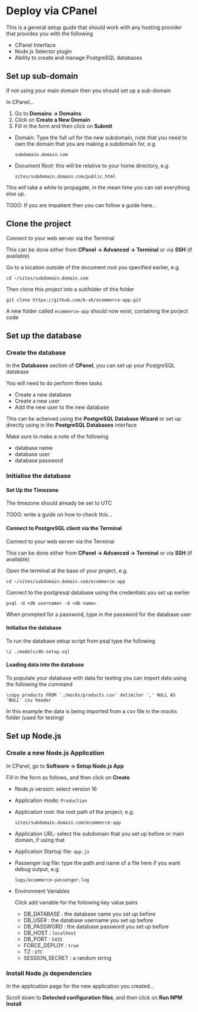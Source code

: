 # Deploy via CPanel

This is a general setup guide that should work with any hosting provider that provides you with the following
- CPanel Interface
- Node.js Selector plugin
- Ability to create and manage PostgreSQL databases


## Set up sub-domain

If not using your main domain then you should set up a sub-domain

In CPanel...

1. Go to **Domains -> Domains**
2. Click on **Create a New Domain**
3. Fill in the form and then click on **Submit**
  - Domain: Type the full url for the new subdomain, note that you need to own the domain that you are making a subdomain for, e.g.
    ```
    subdomain.domain.com
    ```

  - Document Root: this will be relative to your home directory, e.g.
    ```
    sites/subdomain.domain.com/public_html
    ```

This will take a while to propagate, in the mean time you can set everything else up.

TODO: If you are impatient then you can follow a guide here...

## Clone the project

Connect to your web server via the Terminal

This can be done either from **CPanel -> Advanced -> Terminal** or via **SSH** (if available)

Go to a location outside of the document root you specified earlier, e.g.

```
cd ~/sites/subdomain.domain.com
```

Then clone this project into a subfolder of this folder

```
git clone https://github.com/b-xb/ecommerce-app.git
```

A new folder called `ecommerce-app` should now exist, containing the porject code


## Set up the database

### Create the database

In the **Databases** section of **CPanel**, you can set up your PostgreSQL database

You will need to do perform three tasks

- Create a new database
- Create a new user
- Add the new user to the new database

This can be acheived using the **PostgreSQL Database Wizard** or set up directly using in the **PostgreSQL Databases** interface

Make sure to make a note of the following
- database name
- database user
- database password


### Initialise the database

#### Set Up the Timezone

The timezone should already be set to UTC

TODO: write a guide on how to check this...

#### Connect to PostgreSQL client via the Terminal

Connect to your web server via the Terminal

This can be done either from **CPanel -> Advanced -> Terminal** or via **SSH** (if available)

Open the terminal at the base of your project, e.g.

```
cd ~/sites/subdomain.domain.com/ecommerce-app
```

Connect to the postgresql database using the credentials you set up earlier

```
psql -U <db username> -d <db name>
```

When prompted for a password, type in the password for the database user


#### Initialise the database

To run the database setup script from psql type the following

```
\i ./models/db-setup.sql
```

#### Loading data into the database

To populate your database with data for testing you can import data using the following the command

```
\copy products FROM './mocks/products.csv' delimiter ',' NULL AS 'NULL' csv header
```

In this example the data is being imported from a csv file in the mocks folder (used for testing)


## Set up Node.js

### Create a new Node.js Application

In CPanel, go to **Software -> Setup Node.js App**

Fill in the form as follows, and then click on **Create**

- Node.js version: select version 16
- Application mode: `Production`
- Application root: the root path of the project, e.g.
  ```
  sites/subdomain.domain.com/ecommerce-app
  ```
- Application URL: select the subdomain that you set up before or main domain, if using that
- Application Startup file: `app.js`
- Passenger log file: type the path and name of a file here if you want debug output, e.g.
  ```
  logs/ecommerce-passenger.log
  ```

- Environment Variables

  Click add variable for the following key value pairs

  - DB_DATABASE : the database name you set up before
  - DB_USER : the database username you set up before
  - DB_PASSWORD : the database password you set up before
  - DB_HOST : `localhost`
  - DB_PORT : `5432`
  - FORCE_DEPLOY : `true`
  - TZ : `UTC`
  - SESSION_SECRET : a random string


### Install Node.js dependencies

In the application page for the new application you created...

Scroll down to **Detected configuration files**, and then click on **Run NPM Install**